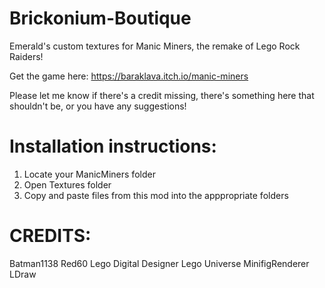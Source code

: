 # Brickonium-Boutique
Emerald's custom textures for Manic Miners, the remake of Lego Rock Raiders!

Get the game here: https://baraklava.itch.io/manic-miners

Please let me know if there's a credit missing, there's something here that shouldn't be, or you have any suggestions!

# Installation instructions:

1. Locate your ManicMiners folder
2. Open Textures folder
3. Copy and paste files from this mod into the apppropriate folders

# CREDITS:

Batman1138
Red60
Lego Digital Designer
Lego Universe
MinifigRenderer
LDraw
